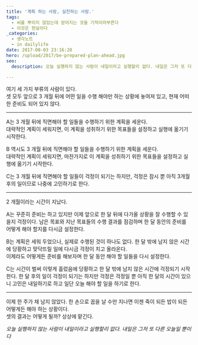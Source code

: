 ```yaml
---
title: '계획 하는 사람, 실천하는 사람.'
tags:
  - 씨를 뿌리지 않았는데 얻어지는 것을 기적이라부른다
  - 이것은 현실이다
_categories:
  - 생각노트
  - in dailylife
date: 2017-08-03 23:16:28
hero: /upload/2017/be-prepared-plan-ahead.jpg
seo:
  description: 오늘 실행하지 않는 사람이 내일이라고 실행할리 없다. 내일은 그저 또 다른 오늘일 뿐이다.

---
```



여기 세 가지 부류의 사람이 있다. <br>
셋 모두 앞으로 3 개월 뒤에 어떤 일을 수행 해야만 하는 상황에 놓여져 있고, 현재 어떠한 준비도 되어 있지 않다.

---

A는 3 개월 뒤에 직면해야 할 일들을 수행하기 위한 계획을 세운다. <br>
대략적인 계획이 세워지면, 이 계획을 성취하기 위한 목표들을 설정하고 실행에 옮기기 시작한다.

B 역시도 3 개월 뒤에 직면해야 할 일들을 수행하기 위한 계획을 세운다. <br>
대략적인 계획이 세워지면, 마찬가지로 이 계획을 성취하기 위한 목표들을 설정하고 실행에 옮기기 시작한다.

C는 3 개월 뒤에 직면해야 할 일들이 걱정이 되기는 하지만, 걱정은 잠시 뿐 아직 3개월 후의 일이므로 나중에 고민하기로 한다.

---

2 개월이라는 시간이 지났다.

A는 꾸준히 준비는 하고 있지만 이제 앞으로 한 달 뒤에 다가올 상황을 잘 수행할 수 있을지 걱정이다.
남은 목표와 지난 목표들의 수행 결과를 점검하며 한 달 동안의 준비를 어떻게 해야 할지를 다시금 설정한다.

B는 계획은 세워 두었으나, 실제로 수행된 것이 하나도 없다. 한 달 밖에 남지 않은 시간에 당황하고 맞닥뜨릴 일에 다시금 걱정이 치고 올라온다. <br>
이제라도 어떻게든 준비를 해보자며 한 달 동안 해야 할 일들을 다시 설정한다.

C는 시간이 벌써 이렇게 흘렀음에 당황하고 한 달 밖에 남지 않은 시간에 걱정되기 시작한다. 한 달 후의 일이 걱정이 되기는 하지만 걱정은 걱정일 뿐 아직 한 달의 시간이 있으니 고민은 내일하기로 하고 일단 오늘 해야 할 일을 하기로 한다.

---

이제 한 주가 채 남지 않았다. 한 손으로 꼽을 날 수만 지나면 이젠 죽이 되든 밥이 되든 어떻게든 해야 하는 상황이다. <br>
셋의 결과는 어떻게 될까? 상상에 맡긴다.


*오늘 실행하지 않는 사람이 내일이라고 실행할리 없다. 내일은 그저 또 다른 오늘일 뿐이다*